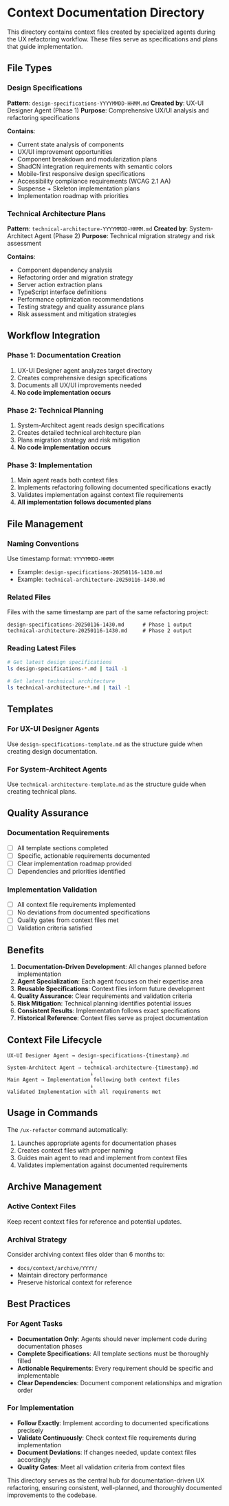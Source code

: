 # Context Documentation Directory

This directory contains context files created by specialized agents during the UX refactoring workflow. These files serve as specifications and plans that guide implementation.

## File Types

### Design Specifications
**Pattern**: `design-specifications-YYYYMMDD-HHMM.md`
**Created by**: UX-UI Designer Agent (Phase 1)
**Purpose**: Comprehensive UX/UI analysis and refactoring specifications

**Contains**:
- Current state analysis of components
- UX/UI improvement opportunities
- Component breakdown and modularization plans
- ShadCN integration requirements with semantic colors
- Mobile-first responsive design specifications
- Accessibility compliance requirements (WCAG 2.1 AA)
- Suspense + Skeleton implementation plans
- Implementation roadmap with priorities

### Technical Architecture Plans
**Pattern**: `technical-architecture-YYYYMMDD-HHMM.md`
**Created by**: System-Architect Agent (Phase 2)
**Purpose**: Technical migration strategy and risk assessment

**Contains**:
- Component dependency analysis
- Refactoring order and migration strategy
- Server action extraction plans
- TypeScript interface definitions
- Performance optimization recommendations
- Testing strategy and quality assurance plans
- Risk assessment and mitigation strategies

## Workflow Integration

### Phase 1: Documentation Creation
1. UX-UI Designer agent analyzes target directory
2. Creates comprehensive design specifications
3. Documents all UX/UI improvements needed
4. **No code implementation occurs**

### Phase 2: Technical Planning
1. System-Architect agent reads design specifications
2. Creates detailed technical architecture plan
3. Plans migration strategy and risk mitigation
4. **No code implementation occurs**

### Phase 3: Implementation
1. Main agent reads both context files
2. Implements refactoring following documented specifications exactly
3. Validates implementation against context file requirements
4. **All implementation follows documented plans**

## File Management

### Naming Conventions
Use timestamp format: `YYYYMMDD-HHMM`
- Example: `design-specifications-20250116-1430.md`
- Example: `technical-architecture-20250116-1430.md`

### Related Files
Files with the same timestamp are part of the same refactoring project:
```
design-specifications-20250116-1430.md      # Phase 1 output
technical-architecture-20250116-1430.md     # Phase 2 output
```

### Reading Latest Files
```bash
# Get latest design specifications
ls design-specifications-*.md | tail -1

# Get latest technical architecture  
ls technical-architecture-*.md | tail -1
```

## Templates

### For UX-UI Designer Agents
Use `design-specifications-template.md` as the structure guide when creating design documentation.

### For System-Architect Agents  
Use `technical-architecture-template.md` as the structure guide when creating technical plans.

## Quality Assurance

### Documentation Requirements
- [ ] All template sections completed
- [ ] Specific, actionable requirements documented
- [ ] Clear implementation roadmap provided
- [ ] Dependencies and priorities identified

### Implementation Validation
- [ ] All context file requirements implemented
- [ ] No deviations from documented specifications
- [ ] Quality gates from context files met
- [ ] Validation criteria satisfied

## Benefits

1. **Documentation-Driven Development**: All changes planned before implementation
2. **Agent Specialization**: Each agent focuses on their expertise area
3. **Reusable Specifications**: Context files inform future development
4. **Quality Assurance**: Clear requirements and validation criteria
5. **Risk Mitigation**: Technical planning identifies potential issues
6. **Consistent Results**: Implementation follows exact specifications
7. **Historical Reference**: Context files serve as project documentation

## Context File Lifecycle

```
UX-UI Designer Agent → design-specifications-{timestamp}.md
                           ↓
System-Architect Agent → technical-architecture-{timestamp}.md  
                           ↓
Main Agent → Implementation following both context files
                           ↓
Validated Implementation with all requirements met
```

## Usage in Commands

The `/ux-refactor` command automatically:
1. Launches appropriate agents for documentation phases
2. Creates context files with proper naming
3. Guides main agent to read and implement from context files
4. Validates implementation against documented requirements

## Archive Management

### Active Context Files
Keep recent context files for reference and potential updates.

### Archival Strategy
Consider archiving context files older than 6 months to:
- `docs/context/archive/YYYY/`
- Maintain directory performance
- Preserve historical context for reference

## Best Practices

### For Agent Tasks
- **Documentation Only**: Agents should never implement code during documentation phases
- **Complete Specifications**: All template sections must be thoroughly filled
- **Actionable Requirements**: Every requirement should be specific and implementable
- **Clear Dependencies**: Document component relationships and migration order

### For Implementation
- **Follow Exactly**: Implement according to documented specifications precisely
- **Validate Continuously**: Check context file requirements during implementation
- **Document Deviations**: If changes needed, update context files accordingly
- **Quality Gates**: Meet all validation criteria from context files

This directory serves as the central hub for documentation-driven UX refactoring, ensuring consistent, well-planned, and thoroughly documented improvements to the codebase.
